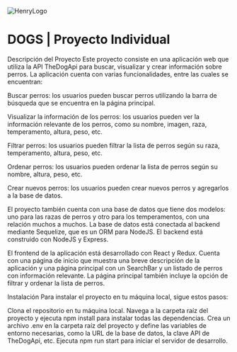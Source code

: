![HenryLogo](https://d31uz8lwfmyn8g.cloudfront.net/Assets/logo-henry-white-lg.png)

# **DOGS** | Proyecto Individual
Descripción del Proyecto
Este proyecto consiste en una aplicación web que utiliza la API TheDogApi para buscar, visualizar y crear información sobre perros. La aplicación cuenta con varias funcionalidades, entre las cuales se encuentran:

Buscar perros: los usuarios pueden buscar perros utilizando la barra de búsqueda que se encuentra en la página principal.

Visualizar la información de los perros: los usuarios pueden ver la información relevante de los perros, como su nombre, imagen, raza, temperamento, altura, peso, etc.

Filtrar perros: los usuarios pueden filtrar la lista de perros según su raza, temperamento, altura, peso, etc.

Ordenar perros: los usuarios pueden ordenar la lista de perros según su nombre, altura, peso, etc.

Crear nuevos perros: los usuarios pueden crear nuevos perros y agregarlos a la base de datos.

El proyecto también cuenta con una base de datos que tiene dos modelos: uno para las razas de perros y otro para los temperamentos, con una relación muchos a muchos. La base de datos está conectada al backend mediante Sequelize, que es un ORM para NodeJS. El backend está construido con NodeJS y Express.

El frontend de la aplicación está desarrollado con React y Redux. Cuenta con una página de inicio que muestra una breve descripción de la aplicación y una página principal con un SearchBar y un listado de perros con información relevante. La página principal también incluye la opción de filtrar y ordenar la lista de perros.

Instalación
Para instalar el proyecto en tu máquina local, sigue estos pasos:

Clona el repositorio en tu máquina local.
Navega a la carpeta raíz del proyecto y ejecuta npm install para instalar todas las dependencias.
Crea un archivo .env en la carpeta raíz del proyecto y define las variables de entorno necesarias, como la URL de la base de datos, la clave API de TheDogApi, etc.
Ejecuta npm run start para iniciar el servidor de desarrollo.
